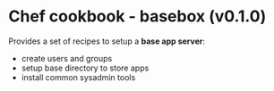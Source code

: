 # Chef cookbook - basebox (v0.1.0)

Provides a set of recipes to setup a **base app server**:

 * create users and groups
 * setup base directory to store apps
 * install common sysadmin tools

